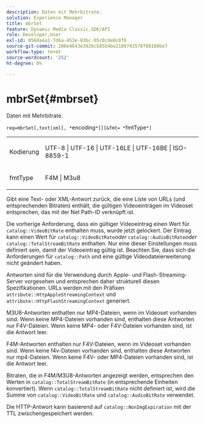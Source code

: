 ```yaml
---
description: Daten mit Mehrbitrate.
solution: Experience Manager
title: mbrSet
feature: Dynamic Media Classic,SDK/API
role: Developer,User
exl-id: 0568a4a1-7d6a-453e-83bc-05c0cde0c0f8
source-git-commit: 206e4643e3926cb85b4be2189743578f88180be7
workflow-type: tm+mt
source-wordcount: '252'
ht-degree: 0%

---
```


# mbrSet{#mbrset}

Daten mit Mehrbitrate.

`req=mbrSet[,text|xml[, *`encoding`*]][&fmt= *`fmtType`*]`

<table id="simpletable_D2B8704E09B34337870A257CD7CB5C56"> 
 <tr class="strow"> 
  <td class="stentry"> <p><span class="codeph"><span class="varname"> Kodierung</span></span> </p> </td> 
  <td class="stentry"> <p><span class="codeph"> UTF-8 | UTF-16 | UTF-16LE | UTF-16BE | ISO-8859-1</span> </p></td> 
 </tr> 
 <tr class="strow"> 
  <td class="stentry"> <p><span class="codeph"><span class="varname"> fmtType</span></span> </p></td> 
  <td class="stentry"> <p><span class="codeph"> F4M | M3u8</span> </p></td> 
 </tr> 
</table>

Gibt eine Text- oder XML-Antwort zurück, die eine Liste von URLs (und entsprechenden Bitraten) enthält, die gültigen Videoeinträgen im Videoset entsprechen, das mit der Net Path-ID verknüpft ist.

Die vorherige Anforderung, dass ein gültiger Videoeintrag einen Wert für `catalog::VideoBitRate` enthalten muss, wurde jetzt gelockert. Der Eintrag kann einen Wert für `catalog::VideoBitRate`*oder* `catalog::AudioBitRate`*oder* `catalog::TotalStreamBitRate` enthalten. Nur eine dieser Einstellungen muss definiert sein, damit der Videoeintrag gültig ist. Beachten Sie, dass sich die Anforderungen für `catalog::Path` und eine gültige Videodateierweiterung nicht geändert haben.

Antworten sind für die Verwendung durch Apple- und Flash-Streaming-Server vorgesehen und entsprechen daher strukturell diesen Spezifikationen. URLs werden mit den Präfixen `attribute::HttpAppleStreamingContext` und `attribute::HttpFlashStreamingContext` generiert.

M3U8-Antworten enthalten nur MP4-Dateien, wenn im Videoset vorhanden sind. Wenn keine MP4-Dateien vorhanden sind, enthalten diese Antworten nur F4V-Dateien. Wenn keine MP4- oder F4V-Dateien vorhanden sind, ist die Antwort leer.

F4M-Antworten enthalten nur F4V-Dateien, wenn im Videoset vorhanden sind. Wenn keine f4v-Dateien vorhanden sind, enthalten diese Antworten nur mp4-Dateien. Wenn keine F4V- oder MP4-Dateien vorhanden sind, ist die Antwort leer.

Bitraten, die in F4M/M3U8-Antworten angezeigt werden, entsprechen den Werten in `catalog::TotalStreamBitRate` (in entsprechende Einheiten konvertiert). Wenn `catalog::TotalStreamBitRate` nicht definiert ist, wird die Summe von `catalog::VideoBitRate` und `catalog::AudioBitRate` verwendet.

Die HTTP-Antwort kann basierend auf `catalog::NonImgExpiration` mit der TTL zwischengespeichert werden.
